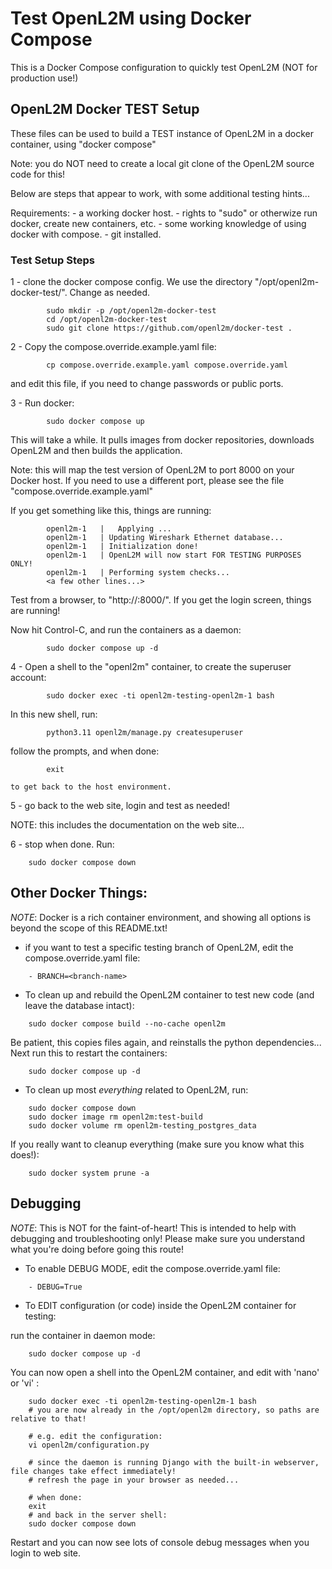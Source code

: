 # Test OpenL2M using Docker Compose

This is a Docker Compose configuration to quickly test OpenL2M (NOT for production use!)

## OpenL2M Docker TEST Setup

These files can be used to build a TEST instance of OpenL2M in a docker container,
using "docker compose"

Note: you do NOT need to create a local git clone of the OpenL2M source code for this!

Below are steps that appear to work, with some additional testing hints...

Requirements:
    - a working docker host.
    - rights to "sudo" or otherwize run docker, create new containers, etc.
    - some working knowledge of using docker with compose.
    - git installed.

### Test Setup Steps

1 - clone the docker compose config. We use the directory "/opt/openl2m-docker-test/".
    Change as needed.
```
        sudo mkdir -p /opt/openl2m-docker-test
        cd /opt/openl2m-docker-test
        sudo git clone https://github.com/openl2m/docker-test .
```

2 - Copy the compose.override.example.yaml file:
```
        cp compose.override.example.yaml compose.override.yaml
```

and edit this file, if you need to change passwords or public ports.

3 - Run docker:
```
        sudo docker compose up
```

This will take a while. It pulls images from docker repositories, downloads OpenL2M
and then builds the application.

Note: this will map the test version of OpenL2M to port 8000 on your Docker host.
If you need to use a different port, please see the file "compose.override.example.yaml"

If you get something like this, things are running:
```
        openl2m-1   |   Applying ...
        openl2m-1   | Updating Wireshark Ethernet database...
        openl2m-1   | Initialization done!
        openl2m-1   | OpenL2M will now start FOR TESTING PURPOSES ONLY!
        openl2m-1   | Performing system checks...
        <a few other lines...>
```

Test from a browser, to "http://<your-host-ip>:8000/". If you get the login screen,
things are running!

Now hit Control-C, and run the containers as a daemon:
```
        sudo docker compose up -d
```

4 - Open a shell to the "openl2m" container, to create the superuser account:
```
        sudo docker exec -ti openl2m-testing-openl2m-1 bash
```

In this new shell, run:
```
        python3.11 openl2m/manage.py createsuperuser
```

follow the prompts, and when done:
```
        exit
```
    to get back to the host environment.

5 - go back to the web site, login and test as needed!

NOTE: this includes the documentation on the web site...

6 - stop when done. Run:
```
    sudo docker compose down
```

Other Docker Things:
--------------------
*NOTE*: Docker is a rich container environment, and showing all options is beyond the scope
of this README.txt!

* if you want to test a specific testing branch of OpenL2M, edit the compose.override.yaml file:
```
    - BRANCH=<branch-name>
```

* To clean up and rebuild the OpenL2M container to test new code (and leave the database intact):
```
    sudo docker compose build --no-cache openl2m
```

Be patient, this copies files again, and reinstalls the python dependencies...
Next run this to restart the containers:
```
    sudo docker compose up -d
```

* To clean up most *everything* related to OpenL2M, run:
```
    sudo docker compose down
    sudo docker image rm openl2m:test-build
    sudo docker volume rm openl2m-testing_postgres_data
```

If you really want to cleanup everything (make sure you know what this does!):
```
    sudo docker system prune -a
```

Debugging
---------

*NOTE*: This is NOT for the faint-of-heart! This is intended to help with debugging and troubleshooting only!
Please make sure you understand what you're doing before going this route!

* To enable DEBUG MODE, edit the compose.override.yaml file:
```
    - DEBUG=True
```

* To EDIT configuration (or code) inside the OpenL2M container for testing:

run the container in daemon mode:
```
    sudo docker compose up -d
```

You can now open a shell into the OpenL2M container, and edit with 'nano' or 'vi' :

```
    sudo docker exec -ti openl2m-testing-openl2m-1 bash
    # you are now already in the /opt/openl2m directory, so paths are relative to that!

    # e.g. edit the configuration:
    vi openl2m/configuration.py

    # since the daemon is running Django with the built-in webserver, file changes take effect immediately!
    # refresh the page in your browser as needed...

    # when done:
    exit
    # and back in the server shell:
    sudo docker compose down
```

Restart and you can now see lots of console debug messages when you login to web site.
